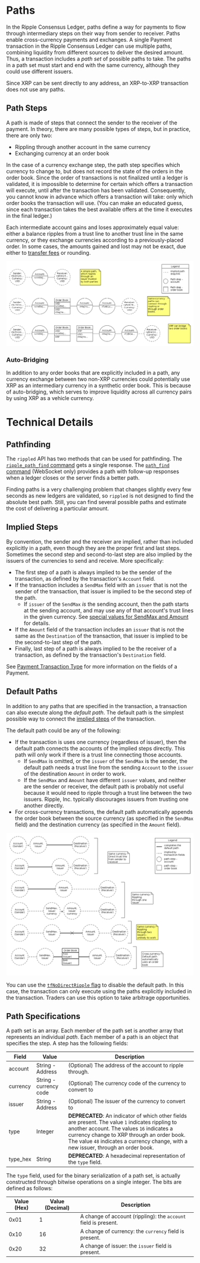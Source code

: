 # Paths #

In the Ripple Consensus Ledger, paths define a way for payments to flow through intermediary steps on their way from sender to receiver. Paths enable cross-currency payments and exchanges. A single Payment transaction in the Ripple Consensus Ledger can use multiple paths, combining liquidity from different sources to deliver the desired amount. Thus, a transaction includes a _path set_ of possible paths to take. The paths in a path set must start and end with the same currency, although they could use different issuers.

Since XRP can be sent directly to any address, an XRP-to-XRP transaction does not use any paths.

## Path Steps ##

A path is made of steps that connect the sender to the receiver of the payment. In theory, there are many possible types of steps, but in practice, there are only two:

* Rippling through another account in the same currency
* Exchanging currency at an order book

In the case of a currency exchange step, the path step specifies which currency to change to, but does not record the state of the orders in the order book. Since the order of transactions is not finalized until a ledger is validated, it is impossible to determine for certain which offers a transaction will execute, until after the transaction has been validated. Consequently, you cannot know in advance which offers a transaction will take: only which order books the transaction will use. (You can make an educated guess, since each transaction takes the best available offers at the time it executes in the final ledger.)

Each intermediate account gains and loses approximately equal value: either a balance ripples from a trust line to another trust line in the same currency, or they exchange currencies according to a previously-placed order. In some cases, the amounts gained and lost may not be exact, due either to [transfer fees](https://ripple.com/knowledge_center/transfer-fees/) or rounding.

[![Diagram of three example paths](img/paths.png)](img/paths.png)

### Auto-Bridging ###

In addition to any order books that are explicitly included in a path, any currency exchange between two non-XRP currencies could potentially use XRP as an intermediary currency in a synthetic order book. This is because of auto-bridging, which serves to improve liquidity across all currency pairs by using XRP as a vehicle currency.



# Technical Details #

## Pathfinding ##

The `rippled` API has two methods that can be used for pathfinding. The [`ripple_path_find` command](rippled-apis.html#ripple-path-find) gets a single response. The [`path_find` command](rippled-apis.html#path-find) (WebSocket only) provides a path with follow-up responses when a ledger closes or the server finds a better path.

Finding paths is a very challenging problem that changes slightly every few seconds as new ledgers are validated, so `rippled` is not designed to find the absolute best path. Still, you can find several possible paths and estimate the cost of delivering a particular amount.


## Implied Steps ##

By convention, the sender and the receiver are implied, rather than included explicitly in a path, even though they are the proper first and last steps. Sometimes the second step and second-to-last step are also implied by the issuers of the currencies to send and receive. More specifically:

* The first step of a path is always implied to be the sender of the transaction, as defined by the transaction's `Account` field.
* If the transaction includes a `SendMax` field with an `issuer` that is not the sender of the transaction, that issuer is implied to be the second step of the path.
    * If `issuer` of the `SendMax` _is_ the sending account, then the path starts at the sending account, and may use any of that account's trust lines in the given currency. See [special values for SendMax and Amount](transactions.html#special-issuer-values-for-sendmax-and-amount) for details.
* If the `Amount` field of the transaction includes an `issuer` that is not the same as the `Destination` of the transaction, that issuer is implied to be the second-to-last step of the path.
* Finally, last step of a path is always implied to be the receiver of a transaction, as defined by the transaction's `Destination` field.

See [Payment Transaction Type](transactions.html#payment) for more information on the fields of a Payment.


## Default Paths ##

In addition to any paths that are specified in the transaction, a transaction can also execute along the _default path_. The default path is the simplest possible way to connect the [implied steps](#implied-steps) of the transaction.

The default path could be any of the following:

* If the transaction is uses one currency (regardless of issuer), then the default path connects the accounts of the implied steps directly. This path will only work if there is a trust line connecting those accounts.
    * If `SendMax` is omitted, or the `issuer` of the `SendMax` is the sender, the default path needs a trust line from the sending `Account` to the `issuer` of the destination `Amount` in order to work.
    * If the `SendMax` and `Amount` have different `issuer` values, and neither are the sender or receiver, the default path is probably not useful because it would need to ripple through a trust line between the two issuers. Ripple, Inc. typically discourages issuers from trusting one another directly.
* For cross-currency transactions, the default path automatically appends the order book between the source currency (as specified in the `SendMax` field) and the destination currency (as specified in the `Amount` field).

[![Diagram of default paths](img/default-paths.png)](img/default-paths.png)

You can use the [`tfNoDirectRipple` flag](transactions.html#payment-flags) to disable the default path. In this case, the transaction can only execute using the paths explicitly included in the transaction. Traders can use this option to take arbitrage opportunities.


## Path Specifications ##

A path set is an array. Each member of the path set is another array that represents an individual _path_. Each member of a path is an object that specifies the step. A step has the following fields:

| Field | Value | Description |
|-------|-------|-------------|
| account | String - Address | (Optional) The address of the account to ripple through. |
| currency | String - currency code | (Optional) The currency code of the currency to convert to |
| issuer | String - Address | (Optional) The issuer of the currency to convert to |
| type  | Integer | **DEPRECATED**: An indicator of which other fields are present. The value `1` indicates rippling to another account. The values `16` indicates a currency change to XRP through an order book. The value `48` indicates a currency change, with a new issuer, through an order book. |
| type_hex | String | **DEPRECATED**: A hexadecimal representation of the `type` field. |

The `type` field, used for the binary serialization of a path set, is actually constructed through bitwise operations on a single integer. The bits are defined as follows:

| Value (Hex) | Value (Decimal) | Description |
|-------------|-----------------|-------------|
| 0x01        | 1               | A change of account (rippling): the `account` field is present. |
| 0x10        | 16              | A change of currency: the `currency` field is present. |
| 0x20        | 32              | A change of issuer: the `issuer` field is present. |





